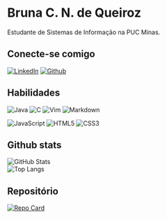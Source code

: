 # Bruna C. N. de Queiroz

<p> Estudante de Sistemas de Informação na PUC Minas.</p>

## Conecte-se comigo

[![LinkedIn](https://img.shields.io/badge/Linkedin-F6F4F5?style=for-the-badge&logo=LinkedIn&logoColor=2864AA)](https://www.linkedin.com/in/brunanq)  [![Github](https://img.shields.io/badge/Github-161414?style=for-the-badge&logo=Github&logoColor=f7f7f7)](https://www.github.com/brunanq)

## Habilidades

![Java](https://img.shields.io/badge/java-%23ED8B00.svg?style=for-the-badge&logo=openjdk&logoColor=white) ![C](https://img.shields.io/badge/C-035697?style=for-the-badge&logo=c)  ![Vim](https://img.shields.io/badge/Vim-007C00?style=for-the-badge&logo=vim) ![Markdown](https://img.shields.io/badge/Markdown-000?style=for-the-badge&logo=markdown) 

![JavaScript](https://img.shields.io/badge/javascript-000.svg?style=for-the-badge&logo=javascript&logoColor=%23F7DF1E) ![HTML5](https://img.shields.io/badge/HTML5-000?style=for-the-badge&logo=html5) ![CSS3](https://img.shields.io/badge/CSS3-000?style=for-the-badge&logo=css3&logoColor=264CE4)
 
## Github stats

![GitHub Stats](https://github-readme-stats.vercel.app/api?username=brunanq&theme=transparent&bg_color=000033&border_color=CCFF00&show_icons=true&icon_color=30A3DC&title_color=CCFF00&text_color=fff) <br> ![Top Langs](https://github-readme-stats-git-masterrstaa-rickstaa.vercel.app/api/top-langs/?username=brunanq&layout=compact&bg_color=000033&border_color=CCFF00&title_color=CCFF00&text_color=fff)

## Repositório

[![Repo Card](https://github-readme-stats.vercel.app/api/pin/?username=brunanq&repo=dio-lab-open-source&bg_color=000033&border_color=CCFF00&show_icons=true&icon_color=30A3DC&title_color=CCFF00&text_color=FFF)](https://github.com/brunanq/dio-lab-open-source)
